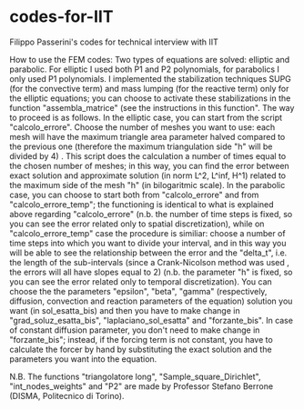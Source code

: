 # codes-for-IIT
Filippo Passerini's codes for technical interview with IIT


How to use the FEM codes:
Two types of equations are solved: elliptic and parabolic. For elliptic I used both P1 and P2 polynomials, for parabolics I only used P1 polynomials. 
I implemented the stabilization techniques SUPG (for the convective term) and mass lumping (for the reactive term) only for the elliptic equations; you can choose to activate these stabilizations in the function "assembla_matrice" (see the instructions in this function".
The way to proceed is as follows. In the elliptic case, you can start from the script "calcolo_errore". Choose the number of meshes you want to use: each mesh will have the maximum triangle area parameter halved compared to the previous one (therefore the maximum triangulation side "h" will be divided by 4) . This script does the calculation a number of times equal to the chosen number of meshes; in this way, you can find the error between exact solution and approximate solution (in norm L^2, L^inf, H^1) related to the maximum side of the mesh "h" (in bilogaritmic scale). In the parabolic case, you can choose to start both from "calcolo_errore" and from "calcolo_errore_temp"; the functioning is identical to what is explained above regarding "calcolo_errore" (n.b. the number of time steps is fixed, so you can see the error related only to spatial discretization), while on "calcolo_errore_temp" case the procedure is similiar: choose a number of time steps into which you want to divide your interval, and in this way you will be able to see the relationship between the error and the "delta_t", i.e. the length of the sub-intervals (since a Crank-Nicolson method was used , the errors will all have slopes equal to 2) (n.b. the parameter "h" is fixed, so you can see the error related only to temporal discretization). 
You can choose the the parameters "epsilon", "beta", "gamma" (respectively, diffusion, convection and reaction parameters of the equation) solution you want (in sol_esatta_bis) and then you have to make change in "grad_soluz_esatta_bis", "laplaciano_sol_esatta" and "forzante_bis". In case of constant diffusion parameter, you don't need to make change in "forzante_bis"; 
instead, if the forcing term is not constant, you have to calculate the forcer by hand by substituting the exact solution and the parameters you want into the equation.

N.B. The functions "triangolatore long", "Sample_square_Dirichlet", "int_nodes_weights" and "P2" are made by Professor Stefano Berrone (DISMA, Politecnico di Torino).
